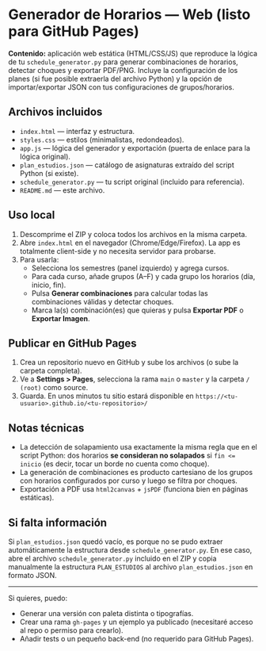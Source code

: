 # Generador de Horarios — Web (listo para GitHub Pages)

**Contenido:** aplicación web estática (HTML/CSS/JS) que reproduce la lógica de tu `schedule_generator.py` para generar combinaciones de horarios, detectar choques y exportar PDF/PNG. Incluye la configuración de los planes (si fue posible extraerla del archivo Python) y la opción de importar/exportar JSON con tus configuraciones de grupos/horarios.

## Archivos incluidos
- `index.html` — interfaz y estructura.
- `styles.css` — estilos (minimalistas, redondeados).
- `app.js` — lógica del generador y exportación (puerta de enlace para la lógica original).
- `plan_estudios.json` — catálogo de asignaturas extraído del script Python (si existe).
- `schedule_generator.py` — tu script original (incluido para referencia).
- `README.md` — este archivo.

## Uso local
1. Descomprime el ZIP y coloca todos los archivos en la misma carpeta.
2. Abre `index.html` en el navegador (Chrome/Edge/Firefox). La app es totalmente client-side y no necesita servidor para probarse.
3. Para usarla:
   - Selecciona los semestres (panel izquierdo) y agrega cursos.
   - Para cada curso, añade grupos (A–F) y cada grupo los horarios (día, inicio, fin).
   - Pulsa **Generar combinaciones** para calcular todas las combinaciones válidas y detectar choques.
   - Marca la(s) combinación(es) que quieras y pulsa **Exportar PDF** o **Exportar Imagen**.

## Publicar en GitHub Pages
1. Crea un repositorio nuevo en GitHub y sube los archivos (o sube la carpeta completa).
2. Ve a **Settings > Pages**, selecciona la rama `main` o `master` y la carpeta `/ (root)` como source.
3. Guarda. En unos minutos tu sitio estará disponible en `https://<tu-usuario>.github.io/<tu-repositorio>/`

## Notas técnicas
- La detección de solapamiento usa exactamente la misma regla que en el script Python: dos horarios **se consideran no solapados** si `fin <= inicio` (es decir, tocar un borde no cuenta como choque).
- La generación de combinaciones es producto cartesiano de los grupos con horarios configurados por curso y luego se filtra por choques.
- Exportación a PDF usa `html2canvas` + `jsPDF` (funciona bien en páginas estáticas).

## Si falta información
Si `plan_estudios.json` quedó vacío, es porque no se pudo extraer automáticamente la estructura desde `schedule_generator.py`. En ese caso, abre el archivo `schedule_generator.py` incluido en el ZIP y copia manualmente la estructura `PLAN_ESTUDIOS` al archivo `plan_estudios.json` en formato JSON.

---
Si quieres, puedo:
- Generar una versión con paleta distinta o tipografías.
- Crear una rama `gh-pages` y un ejemplo ya publicado (necesitaré acceso al repo o permiso para crearlo).
- Añadir tests o un pequeño back-end (no requerido para GitHub Pages).
